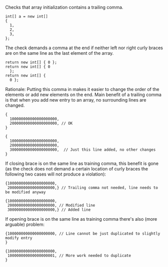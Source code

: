 Checks that array initialization contains a trailing comma.

    int[] a = new int[]
    {
      1,
      2,
      3,
    };
            

The check demands a comma at the end if neither left nor right curly
braces are on the same line as the last element of the array.

    return new int[] { 0 };
    return new int[] { 0
      };
    return new int[] {
      0 };
            

Rationale: Putting this comma in makes it easier to change the order of
the elements or add new elements on the end. Main benefit of a trailing
comma is that when you add new entry to an array, no surrounding lines
are changed.

    {
      100000000000000000000,
      200000000000000000000, // OK
    }

    {
      100000000000000000000,
      200000000000000000000,
      300000000000000000000,  // Just this line added, no other changes
    }
            

If closing brace is on the same line as training comma, this benefit is
gone (as the check does not demand a certain location of curly braces
the following two cases will not produce a violation):

    {100000000000000000000,
     200000000000000000000,} // Trailing comma not needed, line needs to be modified anyway

    {100000000000000000000,
     200000000000000000000, // Modified line
     300000000000000000000,} // Added line
            

If opening brace is on the same line as training comma there\'s also
(more arguable) problem:

    {100000000000000000000, // Line cannot be just duplicated to slightly modify entry
    }

    {100000000000000000000,
     100000000000000000001, // More work needed to duplicate
    }
            
